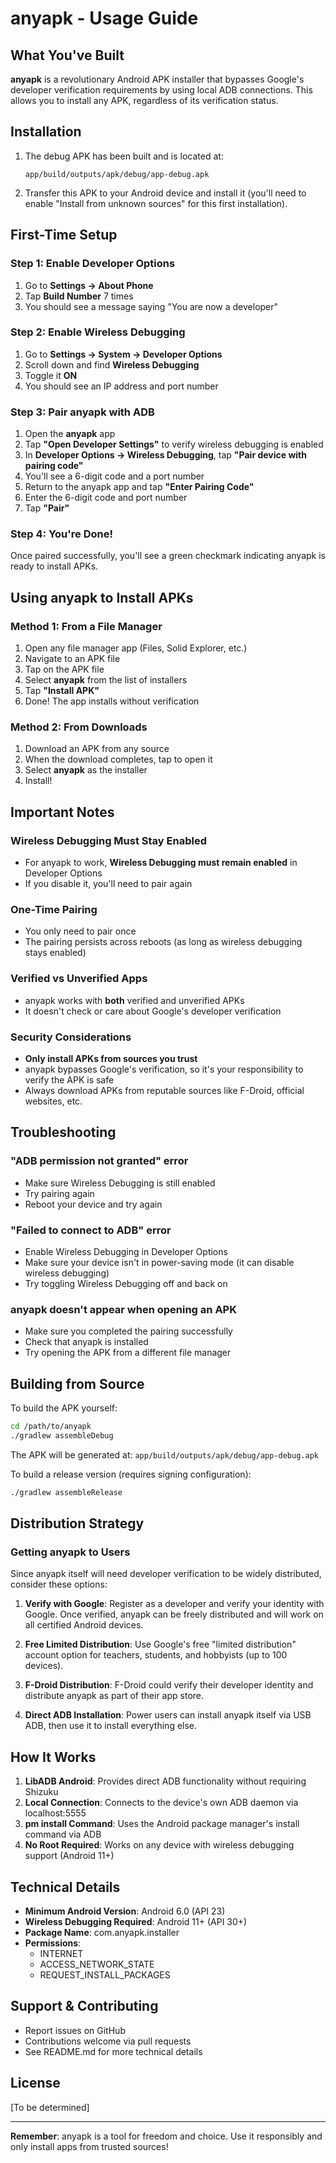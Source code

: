 # anyapk - Usage Guide

## What You've Built

**anyapk** is a revolutionary Android APK installer that bypasses Google's developer verification requirements by using local ADB connections. This allows you to install any APK, regardless of its verification status.

## Installation

1. The debug APK has been built and is located at:
   ```
   app/build/outputs/apk/debug/app-debug.apk
   ```

2. Transfer this APK to your Android device and install it (you'll need to enable "Install from unknown sources" for this first installation).

## First-Time Setup

### Step 1: Enable Developer Options
1. Go to **Settings → About Phone**
2. Tap **Build Number** 7 times
3. You should see a message saying "You are now a developer"

### Step 2: Enable Wireless Debugging
1. Go to **Settings → System → Developer Options**
2. Scroll down and find **Wireless Debugging**
3. Toggle it **ON**
4. You should see an IP address and port number

### Step 3: Pair anyapk with ADB
1. Open the **anyapk** app
2. Tap **"Open Developer Settings"** to verify wireless debugging is enabled
3. In **Developer Options → Wireless Debugging**, tap **"Pair device with pairing code"**
4. You'll see a 6-digit code and a port number
5. Return to the anyapk app and tap **"Enter Pairing Code"**
6. Enter the 6-digit code and port number
7. Tap **"Pair"**

### Step 4: You're Done!
Once paired successfully, you'll see a green checkmark indicating anyapk is ready to install APKs.

## Using anyapk to Install APKs

### Method 1: From a File Manager
1. Open any file manager app (Files, Solid Explorer, etc.)
2. Navigate to an APK file
3. Tap on the APK file
4. Select **anyapk** from the list of installers
5. Tap **"Install APK"**
6. Done! The app installs without verification

### Method 2: From Downloads
1. Download an APK from any source
2. When the download completes, tap to open it
3. Select **anyapk** as the installer
4. Install!

## Important Notes

### Wireless Debugging Must Stay Enabled
- For anyapk to work, **Wireless Debugging must remain enabled** in Developer Options
- If you disable it, you'll need to pair again

### One-Time Pairing
- You only need to pair once
- The pairing persists across reboots (as long as wireless debugging stays enabled)

### Verified vs Unverified Apps
- anyapk works with **both** verified and unverified APKs
- It doesn't check or care about Google's developer verification

### Security Considerations
- **Only install APKs from sources you trust**
- anyapk bypasses Google's verification, so it's your responsibility to verify the APK is safe
- Always download APKs from reputable sources like F-Droid, official websites, etc.

## Troubleshooting

### "ADB permission not granted" error
- Make sure Wireless Debugging is still enabled
- Try pairing again
- Reboot your device and try again

### "Failed to connect to ADB" error
- Enable Wireless Debugging in Developer Options
- Make sure your device isn't in power-saving mode (it can disable wireless debugging)
- Try toggling Wireless Debugging off and back on

### anyapk doesn't appear when opening an APK
- Make sure you completed the pairing successfully
- Check that anyapk is installed
- Try opening the APK from a different file manager

## Building from Source

To build the APK yourself:

```bash
cd /path/to/anyapk
./gradlew assembleDebug
```

The APK will be generated at: `app/build/outputs/apk/debug/app-debug.apk`

To build a release version (requires signing configuration):

```bash
./gradlew assembleRelease
```

## Distribution Strategy

### Getting anyapk to Users

Since anyapk itself will need developer verification to be widely distributed, consider these options:

1. **Verify with Google**: Register as a developer and verify your identity with Google. Once verified, anyapk can be freely distributed and will work on all certified Android devices.

2. **Free Limited Distribution**: Use Google's free "limited distribution" account option for teachers, students, and hobbyists (up to 100 devices).

3. **F-Droid Distribution**: F-Droid could verify their developer identity and distribute anyapk as part of their app store.

4. **Direct ADB Installation**: Power users can install anyapk itself via USB ADB, then use it to install everything else.

## How It Works

1. **LibADB Android**: Provides direct ADB functionality without requiring Shizuku
2. **Local Connection**: Connects to the device's own ADB daemon via localhost:5555
3. **pm install Command**: Uses the Android package manager's install command via ADB
4. **No Root Required**: Works on any device with wireless debugging support (Android 11+)

## Technical Details

- **Minimum Android Version**: Android 6.0 (API 23)
- **Wireless Debugging Required**: Android 11+ (API 30+)
- **Package Name**: com.anyapk.installer
- **Permissions**:
  - INTERNET
  - ACCESS_NETWORK_STATE
  - REQUEST_INSTALL_PACKAGES

## Support & Contributing

- Report issues on GitHub
- Contributions welcome via pull requests
- See README.md for more technical details

## License

[To be determined]

---

**Remember**: anyapk is a tool for freedom and choice. Use it responsibly and only install apps from trusted sources!

